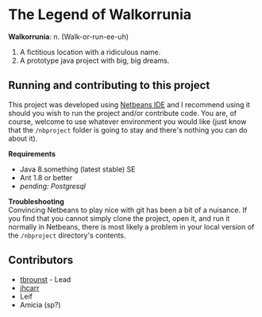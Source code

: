 The Legend of Walkorrunia
=========================
**Walkorrunia**: n. (Walk-or-run-ee-uh)  
1) A fictitious location with a ridiculous name.  
2) A prototype java project with big, big dreams.

Running and contributing to this project
----------------------------------------
This project was developed using [Netbeans IDE](/netbeans.org/) and I recommend using it should you wish to run the project and/or contribute code. You are, of course, welcome to use whatever environment you would like (just know that the `/nbproject` folder is going to stay and there's nothing you can do about it).

**Requirements**
- Java 8.something (latest stable) SE
- Ant 1.8 or better
- _pending: Postgresql_

**Troubleshooting**  
Convincing Netbeans to play nice with git has been a bit of a nuisance. If you find that you cannot simply clone the project, open it, and run it normally in Netbeans, there is most likely a problem in your local version of the `/nbproject` directory's contents.

Contributors
------------
- [tbrounst](https://github.com/tbrounst) - Lead
- [jhcarr](https://github.com/jhcarr)
- Leif
- Amicia (sp?)
